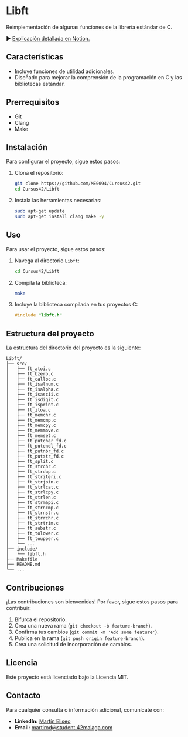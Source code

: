 # Libft
Reimplementación de algunas funciones de la librería estándar de C.

► [Explicación detallada en Notion.](https://www.notion.so/Libft-01f11c77315a4491b436ff3a9efe32fc)

## Características
- Incluye funciones de utilidad adicionales.
- Diseñado para mejorar la comprensión de la programación en C y las bibliotecas estándar.

## Prerrequisitos
- Git
- Clang
- Make

## Instalación
Para configurar el proyecto, sigue estos pasos:
1. Clona el repositorio:
    ```bash
    git clone https://github.com/ME0094/Cursus42.git
    cd Cursus42/Libft
    ```
2. Instala las herramientas necesarias:
    ```bash
    sudo apt-get update
    sudo apt-get install clang make -y
    ```

## Uso
Para usar el proyecto, sigue estos pasos:
1. Navega al directorio `Libft`:
    ```bash
    cd Cursus42/Libft
    ```
2. Compila la biblioteca:
    ```bash
    make
    ```
3. Incluye la biblioteca compilada en tus proyectos C:
    ```c
    #include "libft.h"
    ```

## Estructura del proyecto
La estructura del directorio del proyecto es la siguiente:
```
Libft/
├── src/
│   ├── ft_atoi.c
│   ├── ft_bzero.c
│   ├── ft_calloc.c
│   ├── ft_isalnum.c
│   ├── ft_isalpha.c
│   ├── ft_isascii.c
│   ├── ft_isdigit.c
│   ├── ft_isprint.c
│   ├── ft_itoa.c
│   ├── ft_memchr.c
│   ├── ft_memcmp.c
│   ├── ft_memcpy.c
│   ├── ft_memmove.c
│   ├── ft_memset.c
│   ├── ft_putchar_fd.c
│   ├── ft_putendl_fd.c
│   ├── ft_putnbr_fd.c
│   ├── ft_putstr_fd.c
│   ├── ft_split.c
│   ├── ft_strchr.c
│   ├── ft_strdup.c
│   ├── ft_striteri.c
│   ├── ft_strjoin.c
│   ├── ft_strlcat.c
│   ├── ft_strlcpy.c
│   ├── ft_strlen.c
│   ├── ft_strmapi.c
│   ├── ft_strncmp.c
│   ├── ft_strnstr.c
│   ├── ft_strrchr.c
│   ├── ft_strtrim.c
│   ├── ft_substr.c
│   ├── ft_tolower.c
│   ├── ft_toupper.c
│   └── ...
├── include/
│   └── libft.h
├── Makefile
├── README.md
└── ...
```

## Contribuciones
¡Las contribuciones son bienvenidas! Por favor, sigue estos pasos para contribuir:

1. Bifurca el repositorio.
2. Crea una nueva rama (`git checkout -b feature-branch`).
3. Confirma tus cambios (`git commit -m 'Add some feature'`).
4. Publica en la rama (`git push origin feature-branch`).
5. Crea una solicitud de incorporación de cambios.

## Licencia
Este proyecto está licenciado bajo la Licencia MIT.

## Contacto
Para cualquier consulta o información adicional, comunícate con:

- **LinkedIn:** [Martín Eliseo](https://www.linkedin.com/in/martin-eliseo/)
- **Email:** martirod@student.42malaga.com
